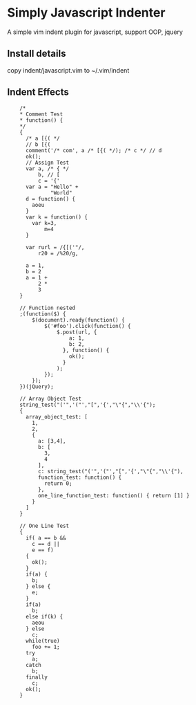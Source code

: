 Simply Javascript Indenter
==========================
A simple vim indent plugin for javascript, support OOP, jquery

Install details
---------------

copy indent/javascript.vim to ~/.vim/indent

Indent Effects
--------------
        /*
        * Comment Test 
        * function() {
        */
        {
          /* a [{( */
          // b [{(
          comment('/* com', a /* [{( */); /* c */ // d
          ok();
          // Assign Test
          var a, /* { */
              b, // [
              c = '{'
          var a = "Hello" +
                  "World"
          d = function() {
            aoeu
          }
          var k = function() {
            var k=3,
                m=4
          }

          var rurl = /{[('"/,
              r20 = /%20/g,

          a = 1,
          b = 2
          a = 1 +
              2 *
              3
        }

        // Function nested
        ;(function($) {
            $(document).ready(function() {
                $('#foo').click(function() {
                    $.post(url, {
                        a: 1, 
                        b: 2,
                      }, function() {
                        ok(); 
                      }
                    );
                });
            });
        })(jQuery);

        // Array Object Test
        string_test("('",'("',"[",'{',"\"{","\\'{"); 
        {
          array_object_test: [
            1,
            2,
            {
              a: [3,4],
              b: [
                3,
                4
              ],
              c: string_test("('",'("',"[",'{',"\"{","\\'{"),
              function_test: function() {
                return 0;
              },
              one_line_function_test: function() { return [1] }
            }
          ]
        }

        // One Line Test
        {
          if( a == b &&
            c == d ||
            e == f) 
          {
            ok();
          }
          if(a) {
            b;
          } else {
            e;
          }
          if(a)
            b;
          else if(k) {
            aeou
          } else
            c;
          while(true)
            foo += 1;
          try
            a;
          catch
            b;
          finally
            c;
          ok();
        }
